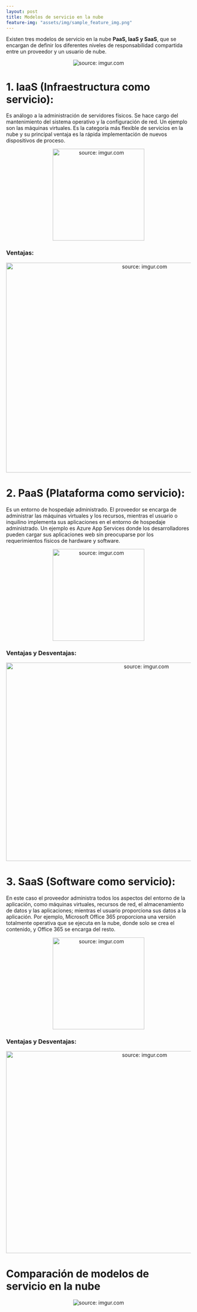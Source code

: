 ```yaml
---
layout: post
title: Modelos de servicio en la nube
feature-img: "assets/img/sample_feature_img.png"
---
```

Existen tres modelos de servicio en la nube **PaaS, IaaS y SaaS**, que se encargan de definir los diferentes niveles de responsabilidad compartida entre un proveedor y un usuario de nube.
<div align="center"><img src="https://i.imgur.com/rp7WIMT.png" title="source: imgur.com" /></div>

# **1. IaaS (Infraestructura como servicio):** 
Es análogo a la administración de servidores físicos. Se hace cargo del mantenimiento del sistema operativo y la configuración de red. Un ejemplo son las máquinas virtuales. Es la categoría más flexible de servicios en la nube y su principal ventaja es la rápida implementación de nuevos dispositivos de proceso. 
<div align="center"><img src="https://i.imgur.com/V3m54rj.png" title="source: imgur.com" width="250" height="250"/></div>

### Ventajas:
  <div align="center"><img src="https://i.imgur.com/EW10ACI.png" title="source: imgur.com" width="739.2" height="571.2"/></div>


# **2. PaaS (Plataforma como servicio):** 
Es un entorno de hospedaje administrado. El proveedor se encarga de administrar las máquinas virtuales y los recursos, mientras el usuario o inquilino implementa sus aplicaciones en el entorno de hospedaje administrado. Un ejemplo es Azure App Services donde los desarrolladores pueden cargar sus aplicaciones web sin preocuparse por los requerimientos físicos de hardware y software.
  <div align="center"><img src="https://i.imgur.com/mXSE6eT.png" title="source: imgur.com" width="250" height="250"/></div>

### Ventajas y Desventajas:
  <div align="center"><img src="https://i.imgur.com/RTLY56n.png" title="source: imgur.com" width="749.2" height="540"/></div>

# **3. SaaS (Software como servicio):** 
En este caso el proveedor administra todos los aspectos del entorno de la aplicación, como máquinas virtuales, recursos de red, el almacenamiento de datos y las aplicaciones; mientras el usuario proporciona sus datos a la aplicación. Por ejemplo, Microsoft Office 365 proporciona una versión totalmente operativa que se ejecuta en la nube, donde solo se crea el contenido, y Office 365 se encarga del resto.
  <div align="center"><img src="https://i.imgur.com/yYolXol.png" title="source: imgur.com"width="250" height="250"/></div>

### Ventajas y Desventajas:
<div align="center"><img src="https://i.imgur.com/PDCMYWB.png" title="source: imgur.com" width="739.2" height="550"/></div>

# Comparación de modelos de servicio en la nube
<div align="center"><img src="https://i.imgur.com/HhQU1G2.png" title="source: imgur.com" /></div>

